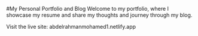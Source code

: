 #My Personal Portfolio and Blog
Welcome to my portfolio, where I showcase my resume and share my thoughts and journey through my blog.

Visit the live site: abdelrahmanmohamed1.netlify.app
